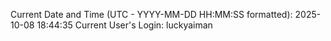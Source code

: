 Current Date and Time (UTC - YYYY-MM-DD HH:MM:SS formatted): 2025-10-08 18:44:35
Current User's Login: luckyaiman
